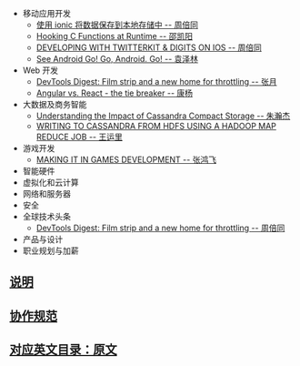 - 移动应用开发
  - [使用 ionic 将数据保存到本地存储中 -- 周倍同](persisting-data-local-storage.md)
  - [Hooking C Functions at Runtime -- 邵凯阳](hooking-c-functions-at-runtime.md)
  - [DEVELOPING WITH TWITTERKIT & DIGITS ON IOS -- 周倍同](developing-twitterkit-digits-ios.md)
  - [See Android Go! Go, Android. Go! -- 袁泽林](go-mobile-intro.md)
- Web 开发
  - [DevTools Digest: Film strip and a new home for throttling -- 张月](web-developer.md)
  - [Angular vs. React - the tie breaker -- 康杨](tie-breaker.md)
- 大数据及商务智能
  - [Understanding the Impact of Cassandra Compact Storage -- 朱瀚杰 ](cassandra-compact-storage.md)
  - [WRITING TO CASSANDRA FROM HDFS USING A HADOOP MAP REDUCE JOB -- 王运里](hadoop-map.md)
- 游戏开发
  - [MAKING IT IN GAMES DEVELOPMENT -- 张鸿飞](games-development.md)
- 智能硬件
- 虚拟化和云计算
- 网络和服务器
- 安全
- 全球技术头条
  - [DevTools Digest: Film strip and a new home for throttling -- 周倍同](throttling.md)
- 产品与设计
- 职业规划与加薪

## [说明](description.md)

## [协作规范](https://github.com/jikexueyuanwiki/guide)

## [对应英文目录：原文](yuanwen.md)





